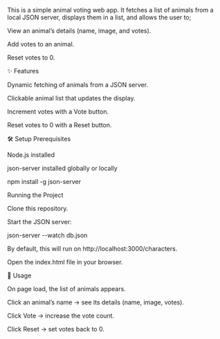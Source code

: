This is a simple animal voting web app.
It fetches a list of animals from a local JSON server, displays them in a list, and allows the user to;

View an animal’s details (name, image, and votes).

Add votes to an animal.

Reset votes to 0.

✨ Features

Dynamic fetching of animals from a JSON server.

Clickable animal list that updates the display.

Increment votes with a Vote button.

Reset votes to 0 with a Reset button.

🛠️ Setup
Prerequisites

Node.js installed

json-server installed globally or locally

npm install -g json-server

Running the Project

Clone this repository.

Start the JSON server:

json-server --watch db.json


By default, this will run on http://localhost:3000/characters.

Open the index.html file in your browser.

🚀 Usage

On page load, the list of animals appears.

Click an animal’s name → see its details (name, image, votes).

Click Vote → increase the vote count.

Click Reset → set votes back to 0.
